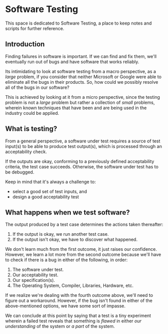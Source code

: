 # Software Testing
This space is dedicated to Software Testing, a place to keep notes and scripts for further reference.

## Introduction
Finding failures in software is important. If we can find and fix them, we'll eventually run out of bugs and have software that works reliably.

Its intimidating to look at software testing from a macro perspective, as a *large* problem, if you consider that neither Microsoft or Google were able to eliminate all the bugs in their products. So, how could we possibly resolve all of the bugs in our software? 

This is achieved by looking at it from a micro perspective, since the testing problem is not a *large* problem but rather a collection of *small* problems, wherein known techniques that have been and are being used in the industry could be applied. 

## What is testing?

From a general perspective, a software under test  requires a source of test input(s) to be able to produce test output(s), which is processed through an acceptability check. 

If the outputs are okay,  conforming to a previously defined acceptability criteria, the test case succeeds. Otherwise, the software under test has to be debugged.

Keep in mind that it's always a challenge to:
 - select a good set of test inputs, and
 - design a good acceptability test

## What happens when we test software?

The output produced by a test case determines the actions taken thereafter:

 1. If the output is okay, we run another test case.
 2. If the output isn't okay, we have to discover what happened.

We don't learn much from the first outcome, it just raises our confidence. However, we learn a lot more from the second outcome because we'll have to check if there is a bug in either of the following, in order:

 1. The software under test.
 2. Our acceptability test.
 3. Our specification(s).
 4. The Operating System, Compiler, Libraries, Hardware, etc.

If we realize we're dealing with the fourth outcome above, we'll need to figure out a workaround. However, if the bug isn't found in either of the above-mentioned options, we have some sort of impasse.

We can conclude at this point by saying that a test is a tiny experiment wherein a failed test reveals that something is *flawed* in either *our understanding* of the system or *a part* of the system.  

